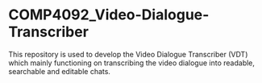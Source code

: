 # COMP4092_Video-Dialogue-Transcriber
This repository is used to develop the Video Dialogue Transcriber (VDT) which mainly functioning on transcribing the video dialogue into readable, searchable and editable chats.
